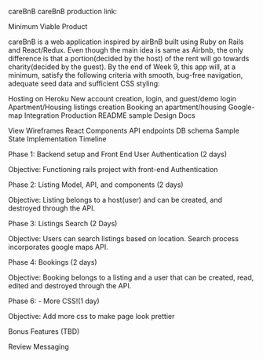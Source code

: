 careBnB
careBnB production link:

Minimum Viable Product

careBnB is a web application inspired by airBnB built using Ruby on Rails and React/Redux. Even though the main idea is same as Airbnb, the only difference is that a portion(decided by the host) of the rent will go towards charity(decided by the guest). By the end of Week 9, this app will, at a minimum, satisfy the following criteria with smooth, bug-free navigation, adequate seed data and sufficient CSS styling:

 Hosting on Heroku
 New account creation, login, and guest/demo login
 Apartment/Housing listings creation
 Booking an apartment/housing
 Google-map Integration
 Production README sample
Design Docs

View Wireframes
React Components
API endpoints
DB schema
Sample State
Implementation Timeline

Phase 1: Backend setup and Front End User Authentication (2 days)

Objective: Functioning rails project with front-end Authentication

Phase 2: Listing Model, API, and components (2 days)

Objective: Listing belongs to a host(user) and can be created, and destroyed through the API.

Phase 3: Listings Search (2 Days)

Objective: Users can search listings based on location. Search process incorporates google maps API.

Phase 4: Bookings (2 days)

Objective: Booking belongs to a listing and a user that can be created, read, edited and destroyed through the API.

Phase 6: - More CSS!(1 day)

Objective: Add more css to make page look prettier

Bonus Features (TBD)

Review
Messaging

